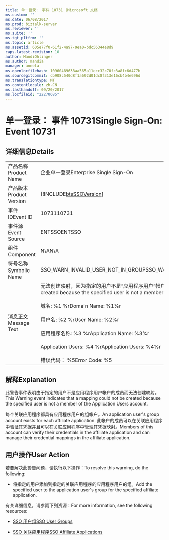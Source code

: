 ```yaml
---
title: 单一登录： 事件 10731 |Microsoft 文档
ms.custom: ''
ms.date: 06/08/2017
ms.prod: biztalk-server
ms.reviewer: ''
ms.suite: ''
ms.tgt_pltfrm: ''
ms.topic: article
ms.assetid: 605e77f0-61f2-4a97-9ea0-bdc56344e8d9
caps.latest.revision: 10
author: MandiOhlinger
ms.author: mandia
manager: anneta
ms.openlocfilehash: 10960489638aa565a11ecc32c70fc3a8fc6d477b
ms.sourcegitcommit: cb908c540d8f1a692d01dc8f313e16cb4b4e696d
ms.translationtype: MT
ms.contentlocale: zh-CN
ms.lasthandoff: 09/20/2017
ms.locfileid: "22270685"
---
```

# <a name="single-sign-on-event-10731"></a><span data-ttu-id="c1f0b-102">单一登录： 事件 10731</span><span class="sxs-lookup"><span data-stu-id="c1f0b-102">Single Sign-On: Event 10731</span></span>
## <a name="details"></a><span data-ttu-id="c1f0b-103">详细信息</span><span class="sxs-lookup"><span data-stu-id="c1f0b-103">Details</span></span>  
  
|||  
|-|-|  
|<span data-ttu-id="c1f0b-104">产品名称</span><span class="sxs-lookup"><span data-stu-id="c1f0b-104">Product Name</span></span>|<span data-ttu-id="c1f0b-105">企业单一登录</span><span class="sxs-lookup"><span data-stu-id="c1f0b-105">Enterprise Single Sign-On</span></span>|  
|<span data-ttu-id="c1f0b-106">产品版本</span><span class="sxs-lookup"><span data-stu-id="c1f0b-106">Product Version</span></span>|[!INCLUDE[btsSSOVersion](../includes/btsssoversion-md.md)]|  
|<span data-ttu-id="c1f0b-107">事件 ID</span><span class="sxs-lookup"><span data-stu-id="c1f0b-107">Event ID</span></span>|<span data-ttu-id="c1f0b-108">10731</span><span class="sxs-lookup"><span data-stu-id="c1f0b-108">10731</span></span>|  
|<span data-ttu-id="c1f0b-109">事件源</span><span class="sxs-lookup"><span data-stu-id="c1f0b-109">Event Source</span></span>|<span data-ttu-id="c1f0b-110">ENTSSO</span><span class="sxs-lookup"><span data-stu-id="c1f0b-110">ENTSSO</span></span>|  
|<span data-ttu-id="c1f0b-111">组件</span><span class="sxs-lookup"><span data-stu-id="c1f0b-111">Component</span></span>|<span data-ttu-id="c1f0b-112">N\A</span><span class="sxs-lookup"><span data-stu-id="c1f0b-112">N\A</span></span>|  
|<span data-ttu-id="c1f0b-113">符号名称</span><span class="sxs-lookup"><span data-stu-id="c1f0b-113">Symbolic Name</span></span>|<span data-ttu-id="c1f0b-114">SSO_WARN_INVALID_USER_NOT_IN_GROUP</span><span class="sxs-lookup"><span data-stu-id="c1f0b-114">SSO_WARN_INVALID_USER_NOT_IN_GROUP</span></span>|  
|<span data-ttu-id="c1f0b-115">消息正文</span><span class="sxs-lookup"><span data-stu-id="c1f0b-115">Message Text</span></span>|<span data-ttu-id="c1f0b-116">无法创建映射，因为指定的用户不是“应用程序用户”帐户的成员。%r</span><span class="sxs-lookup"><span data-stu-id="c1f0b-116">A mapping could not be created because the specified user is not a member of the Application Users account.%r</span></span><br /><br /> <span data-ttu-id="c1f0b-117">域名: %1 %r</span><span class="sxs-lookup"><span data-stu-id="c1f0b-117">Domain Name: %1%r</span></span><br /><br /> <span data-ttu-id="c1f0b-118">用户名: %2 %r</span><span class="sxs-lookup"><span data-stu-id="c1f0b-118">User Name: %2%r</span></span><br /><br /> <span data-ttu-id="c1f0b-119">应用程序名称: %3 %r</span><span class="sxs-lookup"><span data-stu-id="c1f0b-119">Application Name: %3%r</span></span><br /><br /> <span data-ttu-id="c1f0b-120">Application Users: %4 %r</span><span class="sxs-lookup"><span data-stu-id="c1f0b-120">Application Users: %4%r</span></span><br /><br /> <span data-ttu-id="c1f0b-121">错误代码： %5</span><span class="sxs-lookup"><span data-stu-id="c1f0b-121">Error Code: %5</span></span>|  
  
## <a name="explanation"></a><span data-ttu-id="c1f0b-122">解释</span><span class="sxs-lookup"><span data-stu-id="c1f0b-122">Explanation</span></span>  
 <span data-ttu-id="c1f0b-123">此警告事件表明由于指定的用户不是应用程序用户帐户的成员而无法创建映射。</span><span class="sxs-lookup"><span data-stu-id="c1f0b-123">This Warning event indicates that a mapping could not be created because the specified user is not a member of the Application Users account.</span></span>  
  
 <span data-ttu-id="c1f0b-124">每个关联应用程序都具有应用程序用户的组帐户。</span><span class="sxs-lookup"><span data-stu-id="c1f0b-124">An application user's group account exists for each affiliate application.</span></span> <span data-ttu-id="c1f0b-125">此帐户的成员可以在关联应用程序中验证其凭据并且可以在关联应用程序中管理其凭据映射。</span><span class="sxs-lookup"><span data-stu-id="c1f0b-125">Members of this account can verify their credentials in the affiliate application and can manage their credential mappings in the affiliate application.</span></span>  
  
## <a name="user-action"></a><span data-ttu-id="c1f0b-126">用户操作</span><span class="sxs-lookup"><span data-stu-id="c1f0b-126">User Action</span></span>  
 <span data-ttu-id="c1f0b-127">若要解决此警告问题，请执行以下操作：</span><span class="sxs-lookup"><span data-stu-id="c1f0b-127">To resolve this warning, do the following:</span></span>  
  
-   <span data-ttu-id="c1f0b-128">将指定的用户添加到指定的关联应用程序的应用程序用户的组。</span><span class="sxs-lookup"><span data-stu-id="c1f0b-128">Add the specified user to the application user's group for the specified affiliate application.</span></span>  
  
 <span data-ttu-id="c1f0b-129">有关详细信息，请参阅下列资源：</span><span class="sxs-lookup"><span data-stu-id="c1f0b-129">For more information, see the following resources:</span></span>  
  
-   [<span data-ttu-id="c1f0b-130">SSO 用户组</span><span class="sxs-lookup"><span data-stu-id="c1f0b-130">SSO User Groups</span></span>](../core/sso-user-groups.md)  
  
-   [<span data-ttu-id="c1f0b-131">SSO 关联应用程序</span><span class="sxs-lookup"><span data-stu-id="c1f0b-131">SSO Affiliate Applications</span></span>](../core/sso-affiliate-applications.md)